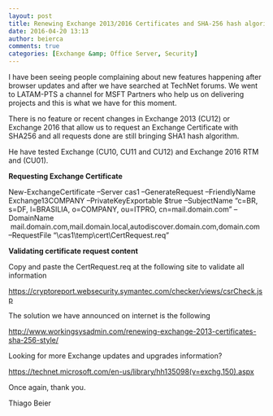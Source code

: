 ```yaml
---
layout: post
title: Renewing Exchange 2013/2016 Certificates and SHA-256 hash algorithm.
date: 2016-04-20 13:13
author: beierca
comments: true
categories: [Exchange &amp; Office Server, Security]
---
```

I have been seeing people complaining about new features happening after browser updates and after we have searched at TechNet forums. We went to LATAM-PTS a channel for MSFT Partners who help us on delivering projects and this is what we have for this moment.

There is no feature or recent changes in Exchange 2013 (CU12) or Exchange 2016 that allow us to request an Exchange Certificate with SHA256 and all requests done are still bringing SHA1 hash algorithm.

He have tested Exchange (CU10, CU11 and CU12) and Exchange 2016 RTM and (CU01).

<strong>Requesting Exchange Certificate</strong>

New-ExchangeCertificate –Server cas1 –GenerateRequest –FriendlyName Exchange13COMPANY –PrivateKeyExportable $true –SubjectName “c=BR, s=DF, l=BRASILIA, o=COMPANY, ou=ITPRO, cn=mail.domain.com” –DomainName  mail.domain.com,mail.domain.local,autodiscover.domain.com,domain.com –RequestFile “\\cas1\temp\cert\CertRequest.req”

<strong>Validating certificate request content</strong>

Copy and paste the CertRequest.req at the following site to validate all information

<a href="https://cryptoreport.websecurity.symantec.com/checker/views/csrCheck.jsp">https://cryptoreport.websecurity.symantec.com/checker/views/csrCheck.jsp</a>

The solution we have announced on internet is the following

<a href="http://www.workingsysadmin.com/renewing-exchange-2013-certificates-sha-256-style/">http://www.workingsysadmin.com/renewing-exchange-2013-certificates-sha-256-style/</a>

Looking for more Exchange updates and upgrades information?

<a href="https://technet.microsoft.com/en-us/library/hh135098(v=exchg.150).aspx">https://technet.microsoft.com/en-us/library/hh135098(v=exchg.150).aspx</a>

Once again, thank you.

Thiago Beier

